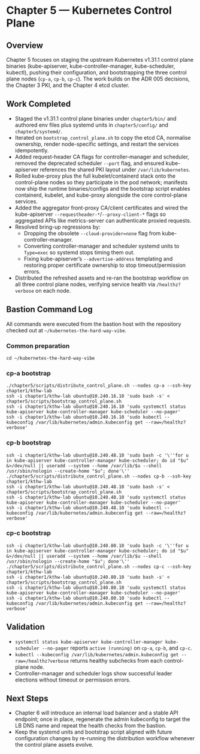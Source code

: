 # Chapter 5 — Kubernetes Control Plane

## Overview
Chapter 5 focuses on staging the upstream Kubernetes v1.31.1 control plane binaries (kube-apiserver, kube-controller-manager, kube-scheduler, kubectl), pushing their configuration, and bootstrapping the three control plane nodes (`cp-a`, `cp-b`, `cp-c`). The work builds on the ADR 005 decisions, the Chapter 3 PKI, and the Chapter 4 etcd cluster.

## Work Completed
- Staged the v1.31.1 control plane binaries under `chapter5/bin/` and authored env files plus systemd units in `chapter5/config/` and `chapter5/systemd/`.
- Iterated on `bootstrap_control_plane.sh` to copy the etcd CA, normalise ownership, render node-specific settings, and restart the services idempotently.
- Added request-header CA flags for controller-manager and scheduler, removed the deprecated scheduler `--port` flag, and ensured kube-apiserver references the shared PKI layout under `/var/lib/kubernetes`.
- Rolled kube-proxy plus the full kubelet/containerd stack onto the control-plane nodes so they participate in the pod network; manifests now ship the runtime binaries/configs and the bootstrap script enables containerd, kubelet, and kube-proxy alongside the core control-plane services.
- Added the aggregator front-proxy CA/client certificates and wired the kube-apiserver `--requestheader-*`/`--proxy-client-*` flags so aggregated APIs like metrics-server can authenticate proxied requests.
- Resolved bring-up regressions by:
  - Dropping the obsolete `--cloud-provider=none` flag from kube-controller-manager.
  - Converting controller-manager and scheduler systemd units to `Type=exec` so systemd stops timing them out.
  - Fixing kube-apiserver’s `--advertise-address` templating and restoring proper certificate ownership to stop timeout/permission errors.
- Distributed the refreshed assets and re-ran the bootstrap workflow on all three control plane nodes, verifying service health via `/healthz?verbose` on each node.

## Bastion Command Log
All commands were executed from the bastion host with the repository checked out at `~/kubernetes-the-hard-way-vibe`.

### Common preparation
```
cd ~/kubernetes-the-hard-way-vibe
```

### cp-a bootstrap
```
./chapter5/scripts/distribute_control_plane.sh --nodes cp-a --ssh-key chapter1/kthw-lab
ssh -i chapter1/kthw-lab ubuntu@10.240.16.10 'sudo bash -s' < chapter5/scripts/bootstrap_control_plane.sh
ssh -i chapter1/kthw-lab ubuntu@10.240.16.10 'sudo systemctl status kube-apiserver kube-controller-manager kube-scheduler --no-pager'
ssh -i chapter1/kthw-lab ubuntu@10.240.16.10 'sudo kubectl --kubeconfig /var/lib/kubernetes/admin.kubeconfig get --raw=/healthz?verbose'
```

### cp-b bootstrap
```
ssh -i chapter1/kthw-lab ubuntu@10.240.48.10 'sudo bash -c '\''for u in kube-apiserver kube-controller-manager kube-scheduler; do id "$u" &>/dev/null || useradd --system --home /var/lib/$u --shell /usr/sbin/nologin --create-home "$u"; done'\''
./chapter5/scripts/distribute_control_plane.sh --nodes cp-b --ssh-key chapter1/kthw-lab
ssh -i chapter1/kthw-lab ubuntu@10.240.48.10 'sudo bash -s' < chapter5/scripts/bootstrap_control_plane.sh
ssh -i chapter1/kthw-lab ubuntu@10.240.48.10 'sudo systemctl status kube-apiserver kube-controller-manager kube-scheduler --no-pager'
ssh -i chapter1/kthw-lab ubuntu@10.240.48.10 'sudo kubectl --kubeconfig /var/lib/kubernetes/admin.kubeconfig get --raw=/healthz?verbose'
```

### cp-c bootstrap
```
ssh -i chapter1/kthw-lab ubuntu@10.240.80.10 'sudo bash -c '\''for u in kube-apiserver kube-controller-manager kube-scheduler; do id "$u" &>/dev/null || useradd --system --home /var/lib/$u --shell /usr/sbin/nologin --create-home "$u"; done'\''
./chapter5/scripts/distribute_control_plane.sh --nodes cp-c --ssh-key chapter1/kthw-lab
ssh -i chapter1/kthw-lab ubuntu@10.240.80.10 'sudo bash -s' < chapter5/scripts/bootstrap_control_plane.sh
ssh -i chapter1/kthw-lab ubuntu@10.240.80.10 'sudo systemctl status kube-apiserver kube-controller-manager kube-scheduler --no-pager'
ssh -i chapter1/kthw-lab ubuntu@10.240.80.10 'sudo kubectl --kubeconfig /var/lib/kubernetes/admin.kubeconfig get --raw=/healthz?verbose'
```

## Validation
- `systemctl status kube-apiserver kube-controller-manager kube-scheduler --no-pager` reports `active (running)` on `cp-a`, `cp-b`, and `cp-c`.
- `kubectl --kubeconfig /var/lib/kubernetes/admin.kubeconfig get --raw=/healthz?verbose` returns healthy subchecks from each control-plane node.
- Controller-manager and scheduler logs show successful leader elections without timeout or permission errors.

## Next Steps
- Chapter 6 will introduce an internal load balancer and a stable API endpoint; once in place, regenerate the admin kubeconfig to target the LB DNS name and repeat the health checks from the bastion.
- Keep the systemd units and bootstrap script aligned with future configuration changes by re-running the distribution workflow whenever the control plane assets evolve.
